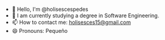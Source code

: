 - 👋 Hello, I'm @holisescespedes
- 🌱 I am currently studying a degree in Software Engineering.
- 📫 How to contact me: holisesces15@gmail.com
- 😄 Pronouns: Pequeño

<!---
CespedesMartin/CespedesMartin is a ✨ special ✨ repository because its `README.md` (this file) appears on your GitHub profile.
You can click the Preview link to take a look at your changes.
--->
